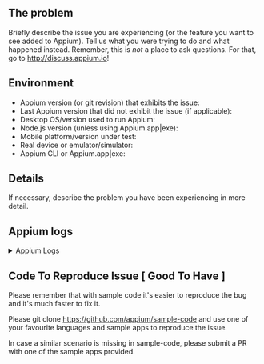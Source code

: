 ## The problem

Briefly describe the issue you are experiencing (or the feature you want to see added to Appium). Tell us what you were trying to do and what happened instead. Remember, this is _not_ a place to ask questions. For that, go to http://discuss.appium.io!

## Environment

* Appium version (or git revision) that exhibits the issue:
* Last Appium version that did not exhibit the issue (if applicable):
* Desktop OS/version used to run Appium:
* Node.js version (unless using Appium.app|exe):
* Mobile platform/version under test:
* Real device or emulator/simulator:
* Appium CLI or Appium.app|exe:

## Details

If necessary, describe the problem you have been experiencing in more detail.

## Appium logs
<details><summary>Appium Logs</summary>
<p>
  ```
  [ PASTE YOUR APPIUM LOGS HERE ]
  ```
</p>
</details>


## Code To Reproduce Issue [ Good To Have ]

Please remember that with sample code it's easier to reproduce the bug and it's much faster to fix it.

Please git clone https://github.com/appium/sample-code and use one of your favourite languages and sample apps to reproduce the issue.

In case a similar scenario is missing in sample-code, please submit a PR with one of the sample apps provided.
